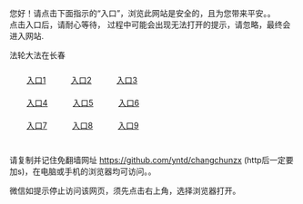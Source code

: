 您好！请点击下面指示的“入口”，浏览此网站是安全的，且为您带来平安。。 <br/>
点击入口后，请耐心等待， 过程中可能会出现无法打开的提示，请忽略，最终会进入网站. </br>

法轮大法在长春<br/>
<div style="padding:10px"><a style="margin:20px" target="_blank" href="https://d273v9a7k8vcbo.cloudfront.net/2Qpsp?qancxuue" id="ccLink1" rel="nofollow">入口1</a> <a target="_blank" style="margin:20px" href="https://d1f5pzsbphpg6.cloudfront.net/2Qpsp?lzjcg" id="ccLink2" rel="nofollow">入口2</a> <a style="margin:20px" target="_blank" href="https://d2sz6bkzwnwh6p.cloudfront.net/2Qpsp?eezrh" id="ccLink3" rel="nofollow">入口3</a></div>

<div style="padding:10px" ><a style="margin:20px" target="_blank" href="https://d273v9a7k8vcbo.cloudfront.net/2Qpsp?qancxuue" id="ccLink4" rel="nofollow">入口4</a> <a style="margin:20px" href="https://d1f5pzsbphpg6.cloudfront.net/2Qpsp?lzjcg" target="_blank" id="ccLink5" rel="nofollow">入口5</a> <a style="margin:20px" href="https://d2sz6bkzwnwh6p.cloudfront.net/2Qpsp?eezrh" target="_blank" id="ccLink6" rel="nofollow">入口6</a></div>

<div style="padding:10px"><a style="margin:20px" target="_blank" href="https://d273v9a7k8vcbo.cloudfront.net/2Qpsp?qancxuue" id="ccLink7" rel="nofollow">入口7</a> <a style="margin:20px" href="https://d1f5pzsbphpg6.cloudfront.net/2Qpsp?lzjcg" target="_blank" id="ccLink8" rel="nofollow">入口8</a> <a style="margin:20px" target="_blank" href="https://d2sz6bkzwnwh6p.cloudfront.net/2Qpsp?eezrh" id="ccLink9" rel="nofollow">入口9</a></div>

<br/>



请复制并记住免翻墙网址 https://github.com/yntd/changchunzx (http后一定要加s)，在电脑或手机的浏览器均可访问。。<br/>

微信如提示停止访问该网页，须先点击右上角，选择浏览器打开。

